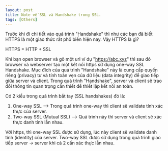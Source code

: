 ```yaml
---
layout: post
title: Note về SSL và Handshake trong SSL.
tags: [Others]
---
```


Trước khi đi chi tiết vào quá trình "Handshake" thì như các bạn đã biết HTTPS là một giao thức rất phổ biến hiện nay. Vậy HTTPS là gì? 

HTTPS = HTTP + SSL 

Khi bạn open browser và gõ một url ví dụ "https://abc.xyz" thì sau đó browser và webserver tạo một kết nối https sử dụng one-way SSL Handshake. 
Mục đích của quá trình "Handshake" này là cung cấp quyền riêng (privacy) tư và tính toàn vẹn của dữ liệu (data integrity) để giao tiếp giữa server và client. Trong quá trình "Handshake", server và client sẽ trao đổi thông tin quan trọng cần thiết để thiết lập kết nối an toàn.

Có 2 kiểu trong quá trình bắt tay (SSL handshakes) đó là:
1. One-way SSL --> Trong quá trình one-way thì client sẽ validate tính xác thực của server. 
2. Two-way SSL (Mutual SSL) --> Quá trình này thì server và client sẽ xác thực danh tính lẫn nhau. 

Với https, thì one-way SSL được sử dụng, lúc này client sẽ validate danh tính (identity) của server. Two-way SSL được sử dụng trong quá trình giao tiếp 
server -> server khi cả 2 cần xác thực lẫn nhau.

